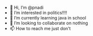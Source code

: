 - 👋 Hi, I’m @pnadi
- 👀 I’m interested in politics!!!!
- 🌱 I’m currently learning java in school
- 💞️ I’m looking to collaborate on nothing
- 📫 How to reach me just don't

<!---
pnadi/pnadi is a ✨ special ✨ repository because its `README.md` (this file) appears on your GitHub profile.
You can click the Preview link to take a look at your changes.
--->
